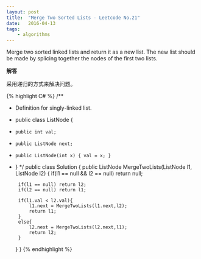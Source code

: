 ```yaml
---
layout: post
title:  "Merge Two Sorted Lists - Leetcode No.21"
date:   2016-04-13
tags: 
    - algorithms
---
```


Merge two sorted linked lists and return it as a new list. The new list should be made by splicing together the nodes of the first two lists.

**解答**

采用递归的方式来解决问题。

{% highlight C# %}
/**
 * Definition for singly-linked list.
 * public class ListNode {
 *     public int val;
 *     public ListNode next;
 *     public ListNode(int x) { val = x; }
 * }
 */
public class Solution {
    public ListNode MergeTwoLists(ListNode l1, ListNode l2) {
        if(l1 == null && l2 == null) return null;
        
        if(l1 == null) return l2;
        if(l2 == null) return l1;
        
        if(l1.val < l2.val){
            l1.next = MergeTwoLists(l1.next,l2);
            return l1;
        }
        else{
            l2.next = MergeTwoLists(l2.next,l1);
            return l2;
        }
    }
}
{% endhighlight %}